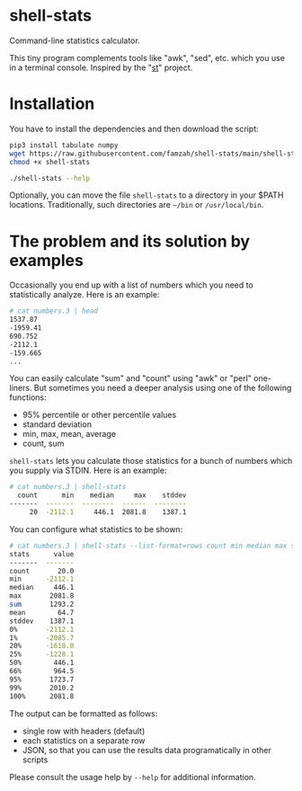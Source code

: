 # shell-stats
Command-line statistics calculator.

This tiny program complements tools like "awk", "sed", etc. which you use in a terminal console. Inspired by the "[st](https://github.com/nferraz/st)" project.

# Installation

You have to install the dependencies and then download the script:
```bash
pip3 install tabulate numpy
wget https://raw.githubusercontent.com/famzah/shell-stats/main/shell-stats
chmod +x shell-stats

./shell-stats --help
```

Optionally, you can move the file `shell-stats` to a directory in your $PATH locations. Traditionally, such directories are `~/bin` or `/usr/local/bin`.

# The problem and its solution by examples
Occasionally you end up with a list of numbers which you need to statistically analyze. Here is an example:
```bash
# cat numbers.3 | head
1537.87
-1959.41
690.752
-2112.1
-159.665
...
```

You can easily calculate "sum" and "count" using "awk" or "perl" one-liners. But sometimes you need a deeper analysis using one of the following functions:

* 95% percentile or other percentile values
* standard deviation
* min, max, mean, average
* count, sum

`shell-stats` lets you calculate those statistics for a bunch of numbers which you supply via STDIN. Here is an example:
```bash
# cat numbers.3 | shell-stats
  count      min    median     max    stddev
-------  -------  --------  ------  --------
     20  -2112.1     446.1  2081.8    1387.1
```

You can configure what statistics to be shown:
```bash
# cat numbers.3 | shell-stats --list-format=rows count min median max sum mean stddev 0% 1% 20% 25% 50% 66% 95% 99% 100%
stats      value
-------  -------
count       20.0
min      -2112.1
median     446.1
max       2081.8
sum       1293.2
mean        64.7
stddev    1387.1
0%       -2112.1
1%       -2085.7
20%      -1618.0
25%      -1228.1
50%        446.1
66%        964.5
95%       1723.7
99%       2010.2
100%      2081.8
```

The output can be formatted as follows:

* single row with headers (default)
* each statistics on a separate row
* JSON, so that you can use the results data programatically in other scripts

Please consult the usage help by `--help` for additional information.
